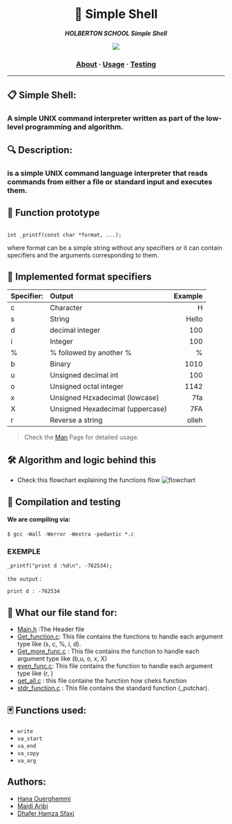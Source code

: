 <h1 align="center">
	🔑 Simple Shell
</h1>

<p align="center">
	<b><i>HOLBERTON SCHOOL Simple Shell</i></b><br>
</p>
<p align="center">
	<img ="Simple Shell" src="https://encrypted-tbn0.gstatic.com/images?q=tbn:ANd9GcTeL2ivVpHRvL1aL3qa1svnG85MEwdJwfgb6g&amp;usqp=CAU"/>

</p>

<h3 align="center">
	<a href="#Description">About</a>
	<span> · </span>
	<a href="#Algorithm-and-logic-behind-this">Usage</a>
	<span> · </span>
	<a href="#Compilation-and-testing">Testing</a>
</h3>

---

## 📋 Simple Shell:

 <h3 simple_shell </h3> A simple UNIX command interpreter written as part of the low-level programming and algorithm.

## 🔍 Description: 

 <h3 simple_shell </h3>  is a simple UNIX command language interpreter that reads commands from either a file or standard input and executes them.


## 📇  Function prototype
```{r mon_bloc, echo = FALSE, WARNING = TRUE}

int _printf(const char *format, ...);
```
where format can be a simple string without any specifiers or it can contain specifiers and the arguments corresponding to them.

## 📔  Implemented format specifiers

| Specifier:|	Output							|	Example			|
| :---------|:----------------------------------|-----------------:	|
|	c		|		Character					|		H			|
|	s		|		String						|		Hello		|
|	d		|		decimal integer				|		100			|	
|	i		|		Integer						|		100			|
|	%		|		% followed by another %		|		%			|
|	b		|		Binary						|		1010		|
|	u		|	Unsigned decimal int			|		100			|
|   o		|	Unsigned octal integer			|		1142		|
|	x		|	Unsigned Hzxadecimal (lowcase)	|		7fa			|
|	X		|	Unsigned Hexadecimal (uppercase)|		7FA			|
|	r		|	Reverse a string				|		olleh		|



>Check the [Man](https://github.com/HanaOuerghemmi/holbertonschool-printf/blob/main/man_3_printf) Page for detailed usage.

## 🛠️  Algorithm and logic behind this
* Check this flowchart explaining the functions flow
![flowchart](_printfFLOWCHART.png)

## 🔭  Compilation and testing

#### We are compiling via:
```{r mon_bloc, echo = FALSE, WARNING = TRUE}
$ gcc -Wall -Werror -Wextra -pedantic *.c
```
### EXEMPLE
```
_printf("print d :%d\n", -762534);

```
`the output` : 

	print d : -762534


## 🎯  What our file stand for:

* [Main.h](https://github.com/HanaOuerghemmi/holbertonschool-printf/blob/main/main.h) :The Header file
* [Get_function.c](https://github.com/HanaOuerghemmi/holbertonschool-printf/blob/main/get_function.c):  This file contains the functions to handle each argument type like (s, c, %, i, d).
* [Get_more_func.c](https://github.com/HanaOuerghemmi/holbertonschool-printf/blob/main/get_more_func.c) : This file contains the function to handle each argument type like (b,u, o, x, X)
* [even_func.c](https://github.com/HanaOuerghemmi/holbertonschool-printf/blob/main/even_func.c): This file contains the function to handle each argument type like (r, )
* [get_all.c](https://github.com/HanaOuerghemmi/holbertonschool-printf/blob/main/get_all.c) : this file containe the function how cheks function 
* [stdr_function.c](https://github.com/HanaOuerghemmi/holbertonschool-printf/blob/main/stdr_function.c) : This file contains the standard function (_putchar).


## 🃏  Functions used:

* `write`
* `va_start` 
* `va_end` 
* `va_copy`
* `va_arg`
 
## Authors:
* [Hana Ouerghemmi](https://github.com/HanaOuerghemmi)
* [ Majdi Aribi](https://github.com/majdideveloper)
* [Dhafer Hamza Sfaxi](https://github.com/dhaferHS) 
